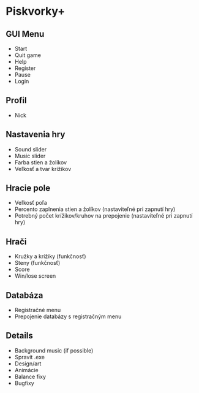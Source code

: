 # Piskvorky+
## GUI Menu
- Start
- Quit game
- Help
- Register
- Pause
- Login
## Profil
- Nick
## Nastavenia hry
- Sound slider
- Music slider
- Farba stien a žolíkov
- Veľkosť a tvar krížikov
## Hracie pole
- Veľkosť poľa
- Percento zaplnenia stien a žolíkov 
 (nastaviteľné pri zapnutí hry)
- Potrebný počet krížikov/kruhov na prepojenie
 (nastaviteľné pri zapnutí hry)
## Hrači
- Kružky a krížiky
 (funkčnosť)
- Steny
 (funkčnosť)
- Score
- Win/lose screen
## Databáza
- Registračné menu
- Prepojenie databázy s registračným menu
## Details
- Background music (if possible)
- Spravit .exe
- Design/art
- Animácie
- Balance fixy
- Bugfixy

